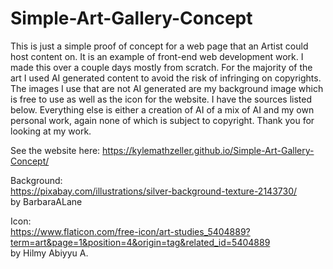 # Simple-Art-Gallery-Concept
This is just a simple proof of concept for a web page that an Artist could host content on. It is an example of front-end web development work. I made this over a couple days mostly from scratch. For the majority of the art I used AI generated content to avoid the risk of infringing on copyrights. The images I use that are not AI generated are my background image which is free to use as well as the icon for the website. I have the sources listed below. Everything else is either a creation of AI of a mix of AI and my own personal work, again none of which is subject to copyright. Thank you for looking at my work.

See the website here:  https://kylemathzeller.github.io/Simple-Art-Gallery-Concept/

Background:<br>
https://pixabay.com/illustrations/silver-background-texture-2143730/<br>
by BarbaraALane<br>

Icon:<br>
https://www.flaticon.com/free-icon/art-studies_5404889?term=art&page=1&position=4&origin=tag&related_id=5404889<br>
by Hilmy Abiyyu A.
